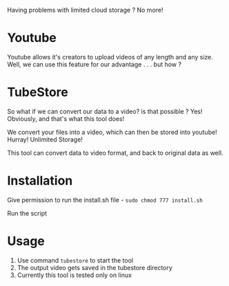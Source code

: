 Having problems with limited cloud storage ?  No more!

# Youtube
Youtube allows it's creators to upload videos of any length and any size. Well, we can use this feature for our advantage . . . but how ?

# TubeStore
So what if we can convert our data to a video? is that possible ? Yes! Obviously, and that's what this tool does!

We convert your files into a video, which can then be stored into youtube! Hurray! Unlimited Storage!

This tool can convert data to video format, and back to original data as well.

# Installation
Give permission to run the install.sh file - ```sudo chmod 777 install.sh```

Run the script

# Usage
1. Use command ```tubestore``` to start the tool
2. The output video gets saved in the tubestore directory
3. Currently this tool is tested only on linux


